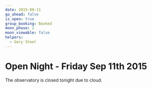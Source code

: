 ```yaml
---
date: 2015-09-11
go_ahead: false
is_open: true
group_booking: Booked
moon_phase: 2
moon_viewable: false
helpers:
  - Gary Steel
---
```

Open Night - Friday Sep 11th 2015
=================================
The observatory is closed tonight due to cloud.
